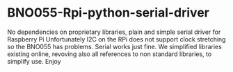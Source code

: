 # BNO055-Rpi-python-serial-driver
No dependencies on proprietary libraries, plain and simple serial driver for Raspberry Pi
Unfortunately I2C on the RPi does not support clock stretching so the BNO055 has problems. Serial works just fine.
We simplified libraries existing online, revoving also all references to non standard libraries, to simplify use.
Enjoy
